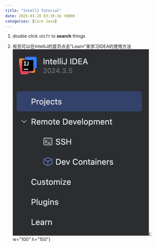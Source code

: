 ```yaml
---
title: "IntellJ Tutorial"
date: 2025-03-20 03:39:16 +0800
categories: [Core Java]
---
```


1.  double click `shift` to **search** things

2.  有空可以在IntelliJ的首页点击"Learn"来学习IDEA的使用方法
![Intelljlearn](/assets/Image/intelljlearn.png){: w="100" h="150"}